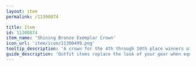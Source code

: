 ```yaml
---
layout: item
permalink: /11300874

title: Item
id: 11300874
item_name: 'Shining Bronze Exemplar Crown'
icon_url: 'item/icon/11300499.png'
tooltip_description: 'A crown for the 4th through 10th place winners of the 2017 Spring guild competition.'
guide_description: 'Outfit items replace the look of your gear when equipped.'
---
```

